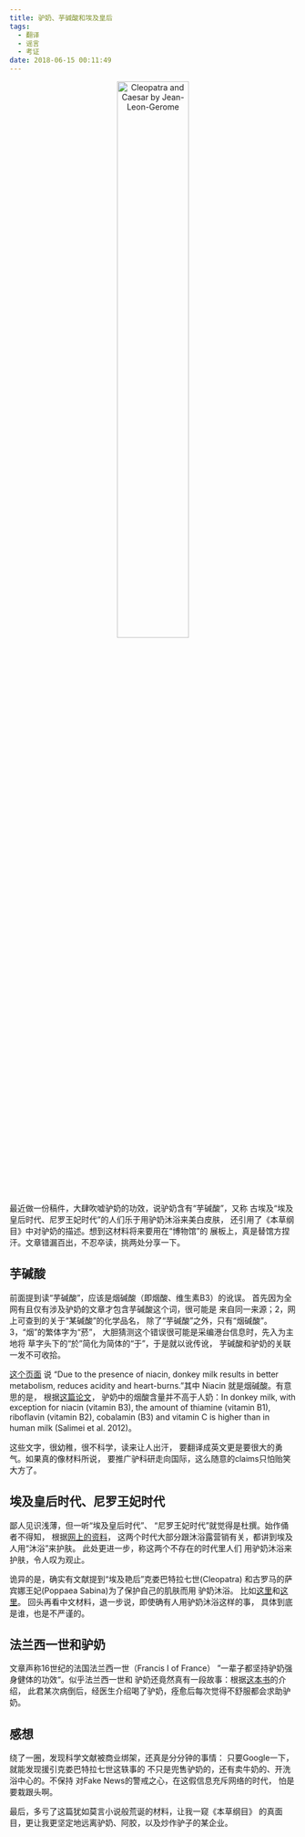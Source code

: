```yaml
---
title: 驴奶、芋碱酸和埃及皇后
tags: 
  - 翻译
  - 谣言
  - 考证
date: 2018-06-15 00:11:49
---
```




<center>
<img class="feature" src="https://upload.wikimedia.org/wikipedia/commons/c/c3/Cleopatra_and_Caesar_by_Jean-Leon-Gerome.jpg"  alt="Cleopatra and Caesar by Jean-Leon-Gerome" width="50%">
</center>

最近做一份稿件，大肆吹嘘驴奶的功效，说驴奶含有“芋碱酸”，又称
古埃及“埃及皇后时代、尼罗王妃时代”的人们乐于用驴奶沐浴来美白皮肤，
还引用了《本草纲目》中对驴奶的描述。想到这材料将来要用在“博物馆”的
展板上，真是替馆方捏汗。文章错漏百出，不忍卒读，挑两处分享一下。

## 芋碱酸

前面提到读“芋碱酸”，应该是烟碱酸（即烟酸、维生素B3）的讹误。
首先因为全网有且仅有涉及驴奶的文章才包含芋碱酸这个词，很可能是
来自同一来源；2，网上可查到的关于“某碱酸”的化学品名，
除了“芋碱酸”之外，只有“烟碱酸”。3，“烟”的繁体字为“菸”，
大胆猜测这个错误很可能是采编港台信息时，先入为主地将
草字头下的“於”简化为简体的“于”，于是就以讹传讹，
芋碱酸和驴奶的关联一发不可收拾。

[这个页面](http://elgrecocosmetics.com/donkey-milk-benefits-for-skin-and-hair/)
说 “Due to the presence of niacin, donkey
milk results in better metabolism, reduces acidity
and heart-burns.”其中 Niacin 就是烟碱酸。有意思的是，
根据[这篇论文](https://hal.archives-ouvertes.fr/hal-01538532/document)，
驴奶中的烟酸含量并不高于人奶：In donkey milk, with exception for niacin
(vitamin B3), the amount of thiamine (vitamin B1),
riboflavin (vitamin B2), cobalamin (B3) and
vitamin C is higher than in human milk (Salimei et al. 2012)。

这些文字，很幼稚，很不科学，读来让人出汗，
要翻译成英文更是要很大的勇气。如果真的像材料所说，
要推广驴科研走向国际，这么随意的claims只怕贻笑大方了。

## 埃及皇后时代、尼罗王妃时代

鄙人见识浅薄，但一听“埃及皇后时代”、
“尼罗王妃时代”就觉得是杜撰。始作俑者不得知，
根据[网上的资料](https://www.google.com/search?q="尼罗王妃")，
这两个时代大部分跟沐浴露营销有关，都讲到埃及人用“沐浴”来护肤。
此处更进一步，称这两个不存在的时代里人们
用驴奶沐浴来护肤，令人叹为观止。

诡异的是，确实有文献提到“埃及艳后”克娄巴特拉七世(Cleopatra)
和古罗马的萨宾娜王妃(Poppaea Sabina)为了保护自己的肌肤而用
驴奶沐浴。
比如[这里](https://www.sciencedirect.com/science/article/pii/S1874391911002508)和[这里](https://www.mcgill.ca/oss/article/science-science-everywhere-you-asked/why-did-cleopatra-supposedly-bathe-sour-donkey-milk)。
回头再看中文材料，退一步说，即使确有人用驴奶沐浴这样的事，
具体到底是谁，也是不严谨的。

## 法兰西一世和驴奶

文章声称16世纪的法国法兰西一世（Francis I of France）
”一辈子都坚持驴奶强身健体的功效“。似乎法兰西一世和
驴奶还竟然真有一段故事：根据[这本书](https://books.google.co.jp/books?id=6htCDwAAQBAJ&pg=PT195&lpg=PT195&dq=%22Francis+I+of+France%22+%22donkey+milk%22&source=bl&ots=FeZD3bKYlW&sig=DzrGuaZNZo0kcqyA26JFJEW7k5k&hl=en&sa=X&ved=0ahUKEwiNw9XL5NDbAhVMW7wKHa0-Ay4Q6AEINTAC#v=onepage&q=%22Francis%20I%20of%20France%22%20%22donkey%20milk%22&f=false)的介绍，
此君某次病倒后，经医生介绍喝了驴奶，痊愈后每次觉得不舒服都会求助驴奶。

## 感想

绕了一圈，发现科学文献被商业绑架，还真是分分钟的事情：
只要Google一下，就能发现援引克娄巴特拉七世这轶事的
不只是兜售驴奶的，还有卖牛奶的、开洗浴中心的。不保持
对Fake News的警戒之心，在这假信息充斥网络的时代，
怕是要栽跟头啊。

最后，多亏了这篇犹如莫言小说般荒诞的材料，让我一窥《本草纲目》
的真面目，更让我更坚定地远离驴奶、阿胶，以及炒作驴子的某企业。
